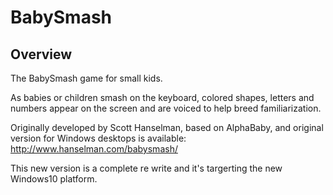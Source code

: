 BabySmash
=========

## Overview
The BabySmash game for small kids.  

As babies or children smash on the keyboard, colored shapes, letters and numbers appear on the screen and are voiced to help breed familiarization.

Originally developed by Scott Hanselman, based on AlphaBaby, and original version for Windows desktops is available: http://www.hanselman.com/babysmash/

This new version is a complete re write and it's targerting the new Windows10 platform.
